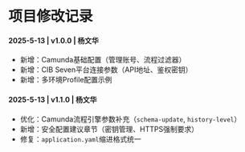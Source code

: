 # 项目修改记录  

#### 2025-5-13 | v1.0.0 | 杨文华  
- 新增：Camunda基础配置（管理账号、流程过滤器）  
- 新增：CIB Seven平台连接参数（API地址、鉴权密钥）  
- 新增：多环境Profile配置示例  

#### 2025-5-13 | v1.1.0 | 杨文华  
- 优化：Camunda流程引擎参数补充（`schema-update`, `history-level`）  
- 新增：安全配置建议章节（密钥管理、HTTPS强制要求）  
- 修复：`application.yaml`缩进格式统一  

